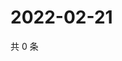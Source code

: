 # 2022-02-21

共 0 条

<!-- BEGIN WEIBO -->
<!-- 最后更新时间 Mon Feb 21 2022 11:15:26 GMT+0800 (China Standard Time) -->

<!-- END WEIBO -->
